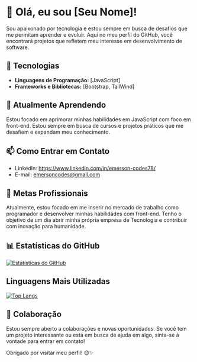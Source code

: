 # 👋 Olá, eu sou [Seu Nome]!

Sou apaixonado por tecnologia e estou sempre em busca de desafios que me permitam aprender e evoluir. Aqui no meu perfil do GitHub, você encontrará projetos que refletem meu interesse em desenvolvimento de software.

## 🔧 Tecnologias

- **Linguagens de Programação:** [JavaScript]
- **Frameworks e Bibliotecas:** [Bootstrap, TailWind]

## 🌱 Atualmente Aprendendo

Estou focado em aprimorar minhas habilidades em JavaScript com foco em front-end. Estou sempre em busca de cursos e projetos práticos que me desafiem e expandam meu conhecimento.

## 📫 Como Entrar em Contato

- LinkedIn: https://www.linkedin.com/in/emerson-codes78/
- E-mail: emersoncodes@gmail.com

## 🚀 Metas Profissionais

Atualmente, estou focado em me inserir no mercado de trabalho como programador e desenvolver minhas habilidades com front-end. Tenho o objetivo de um dia abrir minha própria empresa de Tecnologia e contribuir com inovação para humanidade.

## 📊 Estatísticas do GitHub

[![Estatísticas do GitHub](https://github-readme-stats.vercel.app/api?username=emersonescodes&show_icons=true&theme=dracula)](https://github.com/emersonescodes)

## Linguagens Mais Utilizadas

[![Top Langs](https://github-readme-stats.vercel.app/api/top-langs/?username=emersonescodes&layout=compact&theme=dracula)](https://github.com/emersonescodes)

## 🤝 Colaboração

Estou sempre aberto a colaborações e novas oportunidades. Se você tem um projeto interessante ou está em busca de ajuda em algo, sinta-se à vontade para entrar em contato!

Obrigado por visitar meu perfil! 😊✨

